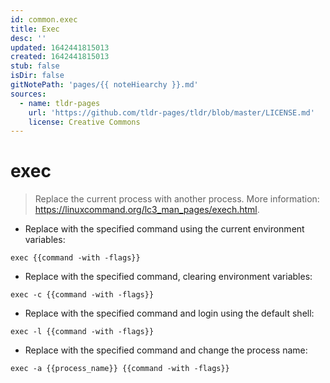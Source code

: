 ```yaml
---
id: common.exec
title: Exec
desc: ''
updated: 1642441815013
created: 1642441815013
stub: false
isDir: false
gitNotePath: 'pages/{{ noteHiearchy }}.md'
sources:
  - name: tldr-pages
    url: 'https://github.com/tldr-pages/tldr/blob/master/LICENSE.md'
    license: Creative Commons
---
```

# exec

> Replace the current process with another process.
> More information: <https://linuxcommand.org/lc3_man_pages/exech.html>.

- Replace with the specified command using the current environment variables:

`exec {{command -with -flags}}`

- Replace with the specified command, clearing environment variables:

`exec -c {{command -with -flags}}`

- Replace with the specified command and login using the default shell:

`exec -l {{command -with -flags}}`

- Replace with the specified command and change the process name:

`exec -a {{process_name}} {{command -with -flags}}`

